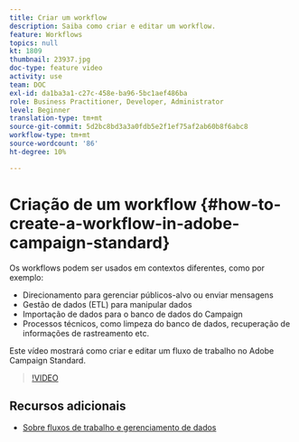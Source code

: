 ```yaml
---
title: Criar um workflow
description: Saiba como criar e editar um workflow.
feature: Workflows
topics: null
kt: 1809
thumbnail: 23937.jpg
doc-type: feature video
activity: use
team: DOC
exl-id: da1ba3a1-c27c-458e-ba96-5bc1aef486ba
role: Business Practitioner, Developer, Administrator
level: Beginner
translation-type: tm+mt
source-git-commit: 5d2bc8bd3a3a0fdb5e2f1ef75af2ab60b8f6abc8
workflow-type: tm+mt
source-wordcount: '86'
ht-degree: 10%

---
```


# Criação de um workflow {#how-to-create-a-workflow-in-adobe-campaign-standard}

Os workflows podem ser usados em contextos diferentes, como por exemplo:

* Direcionamento para gerenciar públicos-alvo ou enviar mensagens
* Gestão de dados (ETL) para manipular dados
* Importação de dados para o banco de dados do Campaign
* Processos técnicos, como limpeza do banco de dados, recuperação de informações de rastreamento etc.

Este vídeo mostrará como criar e editar um fluxo de trabalho no Adobe Campaign Standard.

>[!VIDEO](https://video.tv.adobe.com/v/23937?quality=12)

## Recursos adicionais

* [Sobre fluxos de trabalho e gerenciamento de dados](https://docs.adobe.com/content/help/en/campaign-standard/using/managing-processes-and-data/about-workflows-and-data-management/discovering-workflows.html)
